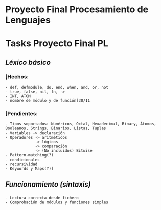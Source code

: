 # Proyecto Final Procesamiento de Lenguajes



# Tasks Proyecto Final PL
  
## *Léxico básico*
  ### [Hechos:
    - def, defmodule, do, end, when, and, or, not
    - true, false, nil, fn, ->
    - INT, ATOM
    - nombre de módulo y de función]30/11
  ### [Pendientes:
    - Tipos soportados: Numéricos, Octal, Hexadecimal, Binary, Átomos, Booleanos, Strings, Binarios, Listas, Tuplas
    - Variables -> declaración
    - Operadores -> aritméticos
                 -> lógicos
                 -> comparación
                 -> (No incluidos) Bitwise
    - Pattern-matching(?)
    - condicionales
    - recursividad
    - Keywords y Maps(?)]

## *Funcionamiento (sintaxis)*
  ### 
    - Lectura correcta desde fichero
    - Comprobación de módulos y funciones simples